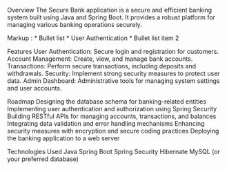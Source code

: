 Overview
The Secure Bank application is a secure and efficient banking system built using Java and Spring Boot. It provides a robust platform for managing various banking operations securely.

Markup : * Bullet list
              * User Authentication
          * Bullet list item 2

Features
User Authentication: Secure login and registration for customers.
Account Management: Create, view, and manage bank accounts.
Transactions: Perform secure transactions, including deposits and withdrawals.
Security: Implement strong security measures to protect user data.
Admin Dashboard: Administrative tools for managing system settings and user accounts.

Roadmap
Designing the database schema for banking-related entities
Implementing user authentication and authorization using Spring Security
Building RESTful APIs for managing accounts, transactions, and balances
Integrating data validation and error handling mechanisms
Enhancing security measures with encryption and secure coding practices
Deploying the banking application to a web server

Technologies Used
Java
Spring Boot
Spring Security
Hibernate
MySQL (or your preferred database)
